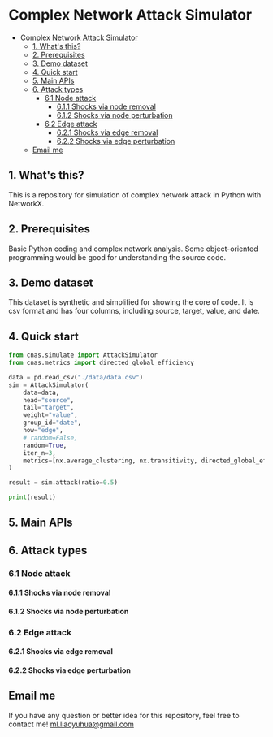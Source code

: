 # Complex Network Attack Simulator

- [Complex Network Attack Simulator](#complex-network-attack-simulator)
  - [1. What's this?](#1-whats-this)
  - [2. Prerequisites](#2-prerequisites)
  - [3. Demo dataset](#3-demo-dataset)
  - [4. Quick start](#4-quick-start)
  - [5. Main APIs](#5-main-apis)
  - [6. Attack types](#6-attack-types)
    - [6.1 Node attack](#61-node-attack)
      - [6.1.1 Shocks via node removal](#611-shocks-via-node-removal)
      - [6.1.2 Shocks via node perturbation](#612-shocks-via-node-perturbation)
    - [6.2 Edge attack](#62-edge-attack)
      - [6.2.1 Shocks via edge removal](#621-shocks-via-edge-removal)
      - [6.2.2 Shocks via edge perturbation](#622-shocks-via-edge-perturbation)
  - [Email me](#email-me)

## 1. What's this?

This is a repository for simulation of complex network attack in Python with NetworkX.

## 2. Prerequisites

Basic Python coding and complex network analysis. Some object-oriented programming would be good for understanding the source code.

## 3. Demo dataset

This dataset is synthetic and simplified for showing the core of code. It is csv format and has four columns, including source, target, value, and date.

## 4. Quick start
```python
from cnas.simulate import AttackSimulator
from cnas.metrics import directed_global_efficiency

data = pd.read_csv("./data/data.csv")
sim = AttackSimulator(
    data=data,
    head="source",
    tail="target",
    weight="value",
    group_id="date",
    how="edge",
    # random=False,
    random=True,
    iter_n=3,
    metrics=[nx.average_clustering, nx.transitivity, directed_global_efficiency]
)

result = sim.attack(ratio=0.5)

print(result)
```

## 5. Main APIs


## 6. Attack types

### 6.1 Node attack

#### 6.1.1 Shocks via node removal

#### 6.1.2 Shocks via node perturbation

### 6.2 Edge attack

#### 6.2.1 Shocks via edge removal

#### 6.2.2 Shocks via edge perturbation

## Email me
If you have any question or better idea for this repository, feel free to contact me!
<ml.liaoyuhua@gmail.com>
